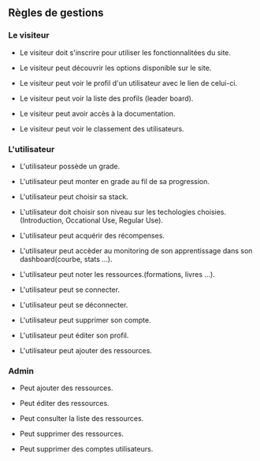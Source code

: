 ## Règles de gestions

### Le visiteur

- Le visiteur doit s'inscrire pour utiliser les fonctionnalitées du site.

- Le visiteur peut découvrir les options disponible sur le site.

- Le visiteur peut voir le profil d'un utilisateur avec le lien de celui-ci.

- Le visiteur peut voir la liste des profils (leader board).

- Le visiteur peut avoir accès à la documentation.

- Le visiteur peut voir le classement des utilisateurs.

### L'utilisateur

- L'utilisateur possède un grade.

- L'utilisateur peut monter en grade au fil de sa progression.

- L'utilisateur peut choisir sa stack.

- L'utilisateur doit choisir son niveau sur les techologies choisies. (Introduction, Occational Use, Regular Use).

- L'utilisateur peut acquérir des récompenses.

- L'utilisateur peut accèder au monitoring de son apprentissage dans son dashboard(courbe, stats ...).

- L'utilisateur peut noter les ressources.(formations, livres ...).

- L'utilisateur peut se connecter.

- L'utilisateur peut se déconnecter.

- L'utilisateur peut supprimer son compte.

- L'utilisateur peut éditer son profil.

- L'utilisateur peut ajouter des ressources.

### Admin

- Peut ajouter des ressources.

- Peut éditer des ressources.

- Peut consulter la liste des ressources.

- Peut supprimer des ressources.

- Peut supprimer des comptes utilisateurs.
